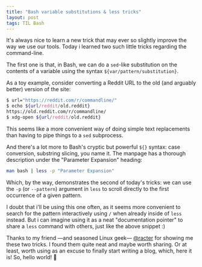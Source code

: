 ```yaml
---
title: "Bash variable substitutions & less tricks"
layout: post
tags: TIL Bash
---
```


It's always nice to learn a new trick that may ever so slightly improve the way we use our tools. Today i learned two such little tricks regarding the command-line.

The first one is that, in Bash, we can do a `sed`-like substitution on the contents of a variable using the syntax `${var/pattern/substitution}`.

As a toy example, consider converting a Reddit URL to the old (and arguably better) version of the site:

```bash
$ url="https://reddit.com/r/commandline/"
$ echo ${url/reddit/old.reddit}
https://old.reddit.com/r/commandline/
$ xdg-open ${url/reddit/old.reddit}
```

This seems like a more convenient way of doing simple text replacements than having to pipe things to a `sed` subprocess.

And there's a lot more to Bash's cryptic but powerful `${}` syntax: case conversion, substring slicing, you name it. The manpage has a thorough description under the "Parameter Expansion" heading:

```bash
man bash | less -p "Parameter Expansion"
```

Which, by the way, demonstrates the second of today's tricks: we can use the `-p` (or `--pattern`) argument in `less` to scroll directly to the first occurrence of a given pattern.

I doubt that i'll be using this one often, as it seems more convenient to search for the pattern interactively using `/` when already inside of `less` instead. But i can imagine using it as a neat "documentation pointer" to share a `less` command with others, just like the above snippet :)

Thanks to my friend —and seasoned Linux geek— [@racter](https://twitter.com/racter/) for showing me these two tricks. I found them quite neat and maybe worth sharing. Or at least, worth using as an excuse to finally start writing a blog, which, here it is! So, hello world! 👋
